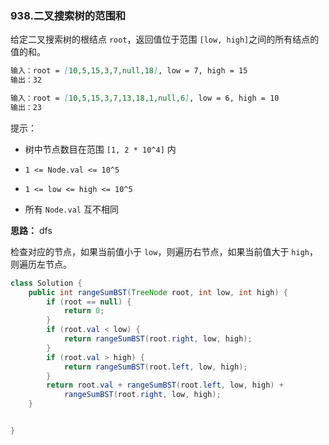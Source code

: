 ### 938.二叉搜索树的范围和

给定二叉搜索树的根结点 `root`，返回值位于范围 `[low, high]`之间的所有结点的值的和。

 ``` markdown
输入：root = [10,5,15,3,7,null,18], low = 7, high = 15
输出：32

输入：root = [10,5,15,3,7,13,18,1,null,6], low = 6, high = 10
输出：23
 ```

提示：

- 树中节点数目在范围 `[1, 2 * 10^4]` 内

- `1 <= Node.val <= 10^5`

- `1 <= low <= high <= 10^5`

- 所有 `Node.val` 互不相同



**思路：** dfs

检查对应的节点，如果当前值小于 `low`，则遍历右节点，如果当前值大于 `high`，则遍历左节点。

``` java
class Solution {
    public int rangeSumBST(TreeNode root, int low, int high) {
        if (root == null) {
            return 0;
        }
        if (root.val < low) {
            return rangeSumBST(root.right, low, high);
        }
        if (root.val > high) {
            return rangeSumBST(root.left, low, high);
        }
        return root.val + rangeSumBST(root.left, low, high) +
            rangeSumBST(root.right, low, high);
    }


}
```

